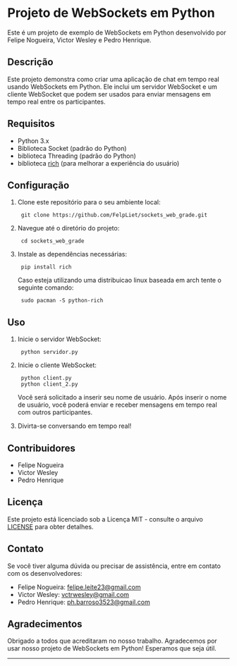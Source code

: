 # Projeto de WebSockets em Python

Este é um projeto de exemplo de WebSockets em Python desenvolvido por Felipe Nogueira, Victor Wesley e Pedro Henrique.

## Descrição

Este projeto demonstra como criar uma aplicação de chat em tempo real usando WebSockets em Python. Ele inclui um servidor WebSocket e um cliente WebSocket que podem ser usados para enviar mensagens em tempo real entre os participantes.

## Requisitos

- Python 3.x
- Biblioteca Socket (padrão do Python)
- biblioteca Threading (padrão do Python)
- biblioteca [rich](https://github.com/Textualize/rich) (para melhorar a experiência do usuário)

## Configuração

1. Clone este repositório para o seu ambiente local:

        git clone https://github.com/FelpLiet/sockets_web_grade.git


2. Navegue até o diretório do projeto:

        cd sockets_web_grade


3. Instale as dependências necessárias:
        
        pip install rich
        
   Caso esteja utilizando uma distribuicao linux baseada em arch tente o seguinte comando:
        
        sudo pacman -S python-rich


## Uso

1. Inicie o servidor WebSocket:

        python servidor.py

2. Inicie o cliente WebSocket:

        python client.py
        python client_2.py


    Você será solicitado a inserir seu nome de usuário. Após inserir o nome de usuário, você poderá enviar e receber mensagens em tempo real com outros participantes.

3. Divirta-se conversando em tempo real!

## Contribuidores

- Felipe Nogueira
- Victor Wesley
- Pedro Henrique

## Licença

Este projeto está licenciado sob a Licença MIT - consulte o arquivo [LICENSE](LICENSE) para obter detalhes.

## Contato

Se você tiver alguma dúvida ou precisar de assistência, entre em contato com os desenvolvedores:

- Felipe Nogueira: [felipe.leite23@gmail.com](mailto:felipe.leite23@gmail.com)
- Victor Wesley: [vctrwesley@gmail.com](mailto:vctrwesley@gmail.com)
- Pedro Henrique: [ph.barroso3523@gmail.com](mailto:ph.barroso3523@gmail.com)

## Agradecimentos

Obrigado a todos que acreditaram no nosso trabalho. Agradecemos por usar nosso projeto de WebSockets em Python! Esperamos que seja útil.

---




